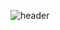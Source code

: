 ![header](https://capsule-render.vercel.app/api?type=waving&color=0:EEFF00,100:a82da8&height=200&section=header&text=Hi%20I'm%20홍길동!&fontSize=40&fontColor=ffffff&animation=fadeIn)
